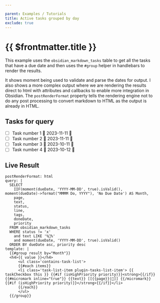 ```yaml
---

parent: Examples / Tutorials
title: Active tasks grouped by day
exclude: true
---
```

# {{ $frontmatter.title }}

This example uses the `obsidian_markdown_tasks` table to get all the tasks that have a due date and then uses the `#group` helper in handlebars to render the results.

It shows moment being used to validate and parse the dates for output. I also shows a more complex output where we are rendering the results direct to html with attributes and callbacks to enable more integration in Obsidian. The `postRenderFormat` property tells the rendering engine not to do any post processing to convert markdown to HTML as the output is already in HTML.

## Tasks for query

- [ ] Task number 1 📅 2023-11-11 📜
- [ ] Task number 2 📅 2023-11-11 📜
- [ ] Task number 3 📅 2023-10-11 📜
- [ ] Task number 4 📅 2023-10-12 📜

## Live Result

```qatt
postRenderFormat: html
query: |
  SELECT
    IIF(moment(dueDate, 'YYYY-MM-DD', true).isValid(), moment(dueDate)->format("MMMM Do, YYYY"), 'No Due Date') AS Month,
    page,
    text,
    status,
    line,
    tags,
    doneDate,
    priority
  FROM obsidian_markdown_tasks
  WHERE status != 'x'
    and text LIKE '%📜%'
    and moment(dueDate, 'YYYY-MM-DD', true).isValid()
  ORDER BY dueDate asc, priority desc
template: |
  {{#group result by="Month"}}
  <h4>{{ value }}</h4>
      <ul class='contains-task-list'>
      {{#each items}}
      <li class='task-list-item plugin-tasks-list-item'> {{ taskCheckbox this }} {{#if (isHighPriority priority)}}<strong>{{/if}} {{#micromark inline="true"}} {{text}} [[{{page}}|📝]] {{/micromark}} {{#if (isHighPriority priority)}}</strong>{{/if}}</li>
      {{/each}}
      </ul>
  {{/group}}
```

